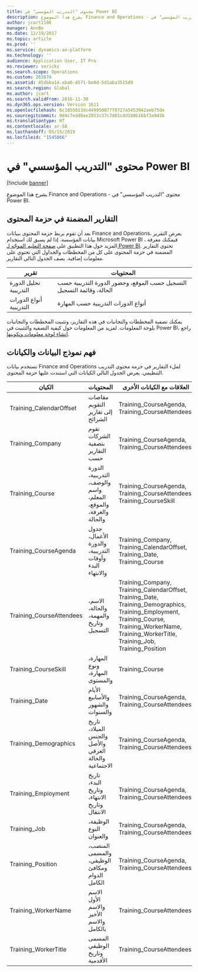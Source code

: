 ```yaml
---
title: محتوى "التدريب المؤسسي" في Power BI
description: يشرح هذا الموضوع Finance and Operations - محتوى "التدريب المؤسسي" في Power BI.
author: jcart1106
manager: AnnBe
ms.date: 12/19/2017
ms.topic: article
ms.prod: ''
ms.service: dynamics-ax-platform
ms.technology: ''
audience: Application User, IT Pro
ms.reviewer: sericks
ms.search.scope: Operations
ms.custom: 263874
ms.assetid: 45dbba14-aba6-4571-be0d-5d1aba3515d9
ms.search.region: Global
ms.author: jcart
ms.search.validFrom: 2016-11-30
ms.dyn365.ops.version: Version 1611
ms.openlocfilehash: 6c1855013dc449950877f8727a5453942aeb75de
ms.sourcegitcommit: 9d4c7edd0ae2053c37c7d81cdd180b16bf3a9d3b
ms.translationtype: HT
ms.contentlocale: ar-SA
ms.lasthandoff: 05/15/2019
ms.locfileid: "1545066"
---
```

# <a name="organizational-training-power-bi-content"></a>محتوى "التدريب المؤسسي" في Power BI

[!include [banner](../includes/banner.md)]

يشرح هذا الموضوع Finance and Operations - محتوى "التدريب المؤسسي" في Power BI.

## <a name="reports-that-are-included-in-the-content-pack"></a>التقارير المضمنة في حزمة المحتوى
بعد أن تقوم بربط حزمة المحتوى ببيانات Finance and Operations، يعرض التقرير بيانات المؤسسة. إذا لم يسبق لك استخدام Microsoft Power BI ، فيمكنك معرفة المزيد حول هذا التطبيق على [صفحة التعليم الموجّه لـ Power BI](https://powerbi.microsoft.com/en-us/guided-learning/?WT.mc_id=PBIService_GetData). تحتوي التقارير المضمنة في حزمة المحتوى على كل من المخططات والجداول التي تحتوي على معلومات إضافية. يصف الجدول التالي التقارير.

| تقرير          | المحتويات                                                                    |
|-----------------|-----------------------------------------------------------------------------|
| تحليل الدورة التدريبية | التسجيل حسب الموقع، وحضور الدورة التدريبية حسب الحالة، وقائمة التسجيل |
| أنواع الدورات التدريبية    | أنواع الدورات التدريبية حسب المهارة                                                       |

يمكنك تصفية المخططات والتجانبات في هذه التقارير، وتثبيت المخططات والتجانبات بلوحة المعلومات. لمزيد من المعلومات حول كيفية التصفية والتثبيت في Power BI، راجع [إنشاء لوحة معلومات وتكوينها](https://powerbi.microsoft.com/en-us/guided-learning/powerbi-learning-4-2-create-configure-dashboards).

## <a name="understanding-the-data-model-and-entities"></a>فهم نموذج البيانات والكيانات
تستخدم بيانات Finance and Operations لملء التقارير في حزمة محتوى التدريب التنظيمي. يعرض الجدول التالي الكيانات التي استندت عليها حزمة المحتوى.

| الكيان                    | المحتويات                                                         | العلاقات مع الكيانات الأخرى |
|---------------------------|------------------------------------------------------------------|-----------------------------------|
| Training\_CalendarOffset  | مقاصات التقويم إلى تقارير الشرائح                                | Training\_CourseAgenda, Training\_CourseAttendees |
| Training\_Company         | تقوم الشركات بتصفية التقارير حسب                                   | Training\_CourseAgenda, Training\_CourseAttendees |
| Training\_Course          | الدورة التدريبية، والوصف، واسم المعلم، والموقع، والغرفة، والحالة | Training\_CourseAgenda, Training\_CourseAttendees, Training\_CourseSkill |
| Training\_CourseAgenda    | جدول الأعمال، والدورة التدريبية، وأوقات البدء والانتهاء                          | Training\_Company, Training\_CalendarOffset, Training\_Date, Training\_Course |
| Training\_CourseAttendees | الاسم، والحالة، والمهمة، وتاريخ التسجيل                         | Training\_Company, Training\_CalendarOffset, Training\_Date, Training\_Demographics, Training\_Employment, Training\_Course, Training\_WorkerName, Training\_WorkerTitle, Training\_Job, Training\_Position |
| Training\_CourseSkill     | المهارة، ونوع المهارة، والمستوى                                     | Training\_Course |
| Training\_Date            | الأيام والأسابيع والشهور والسنوات                                   | Training\_CourseAgenda, Training\_CourseAttendees |
| Training\_Demographics    | تاريخ الميلاد، والجنس والأصل العرقي والحالة الاجتماعية         | Training\_CourseAgenda, Training\_CourseAttendees |
| Training\_Employment      | تاريخ البدء، وتاريخ الانتهاء، وتاريخ الانتقال                        | Training\_CourseAgenda, Training\_CourseAttendees |
| Training\_Job             | الوظيفة، النوع والعنوان                                        | Training\_CourseAgenda, Training\_CourseAttendees |
| Training\_Position        | المنصب، والمسمى الوظيفي، ومكافئ الدوام الكامل‬                  | Training\_CourseAgenda, Training\_CourseAttendees |
| Training\_WorkerName      | الاسم الأول والاسم الأخير والاسم بالكامل                             | Training\_CourseAttendees |
| Training\_WorkerTitle     | المسمى الوظيفي وتاريخ الأقدمية                                         | Training\_CourseAttendees |
